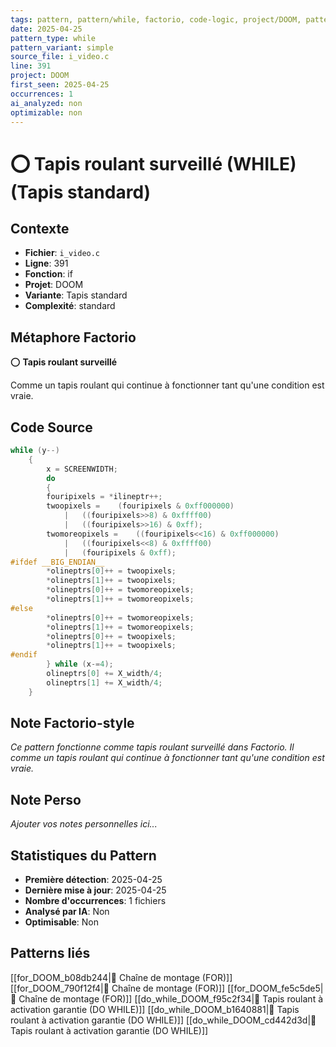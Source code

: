 ```yaml
---
tags: pattern, pattern/while, factorio, code-logic, project/DOOM, pattern/variant/simple
date: 2025-04-25
pattern_type: while
pattern_variant: simple
source_file: i_video.c
line: 391
project: DOOM
first_seen: 2025-04-25
occurrences: 1
ai_analyzed: non
optimizable: non
---
```


# ⭕ Tapis roulant surveillé (WHILE) (Tapis standard)

## Contexte
- **Fichier**: `i_video.c`
- **Ligne**: 391
- **Fonction**: if
- **Projet**: DOOM
- **Variante**: Tapis standard
- **Complexité**: standard

## Métaphore Factorio
⭕ **Tapis roulant surveillé**

Comme un tapis roulant qui continue à fonctionner tant qu'une condition est vraie.

## Code Source
```c
while (y--)
	{
	    x = SCREENWIDTH;
	    do
	    {
		fouripixels = *ilineptr++;
		twoopixels =	(fouripixels & 0xff000000)
		    |	((fouripixels>>8) & 0xffff00)
		    |	((fouripixels>>16) & 0xff);
		twomoreopixels =	((fouripixels<<16) & 0xff000000)
		    |	((fouripixels<<8) & 0xffff00)
		    |	(fouripixels & 0xff);
#ifdef __BIG_ENDIAN__
		*olineptrs[0]++ = twoopixels;
		*olineptrs[1]++ = twoopixels;
		*olineptrs[0]++ = twomoreopixels;
		*olineptrs[1]++ = twomoreopixels;
#else
		*olineptrs[0]++ = twomoreopixels;
		*olineptrs[1]++ = twomoreopixels;
		*olineptrs[0]++ = twoopixels;
		*olineptrs[1]++ = twoopixels;
#endif
	    } while (x-=4);
	    olineptrs[0] += X_width/4;
	    olineptrs[1] += X_width/4;
	}
```

## Note Factorio-style
*Ce pattern fonctionne comme tapis roulant surveillé dans Factorio. Il comme un tapis roulant qui continue à fonctionner tant qu'une condition est vraie.*

## Note Perso
*Ajouter vos notes personnelles ici...*

## Statistiques du Pattern
- **Première détection**: 2025-04-25
- **Dernière mise à jour**: 2025-04-25
- **Nombre d'occurrences**: 1 fichiers
- **Analysé par IA**: Non
- **Optimisable**: Non

## Patterns liés
[[for_DOOM_b08db244|🔄 Chaîne de montage (FOR)]]
[[for_DOOM_790f12f4|🔄 Chaîne de montage (FOR)]]
[[for_DOOM_fe5c5de5|🔄 Chaîne de montage (FOR)]]
[[do_while_DOOM_f95c2f34|🔄 Tapis roulant à activation garantie (DO WHILE)]]
[[do_while_DOOM_b1640881|🔄 Tapis roulant à activation garantie (DO WHILE)]]
[[do_while_DOOM_cd442d3d|🔄 Tapis roulant à activation garantie (DO WHILE)]]
